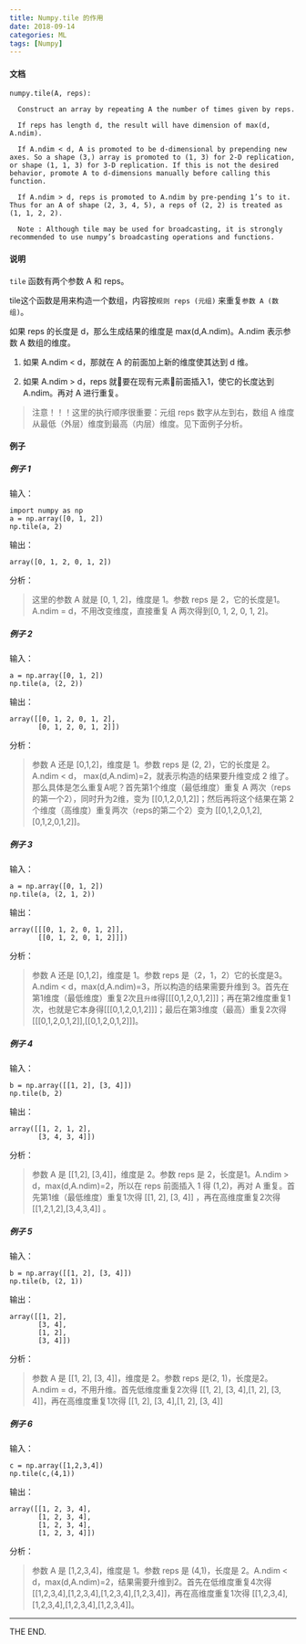 ```yaml
---
title: Numpy.tile 的作用
date: 2018-09-14
categories: ML
tags: [Numpy]
---
```


#### 文档

```
numpy.tile(A, reps):

  Construct an array by repeating A the number of times given by reps.

  If reps has length d, the result will have dimension of max(d, A.ndim).

  If A.ndim < d, A is promoted to be d-dimensional by prepending new axes. So a shape (3,) array is promoted to (1, 3) for 2-D replication, or shape (1, 1, 3) for 3-D replication. If this is not the desired behavior, promote A to d-dimensions manually before calling this function.

  If A.ndim > d, reps is promoted to A.ndim by pre-pending 1’s to it. Thus for an A of shape (2, 3, 4, 5), a reps of (2, 2) is treated as (1, 1, 2, 2).

  Note : Although tile may be used for broadcasting, it is strongly recommended to use numpy’s broadcasting operations and functions.
```

<!--more-->

#### 说明

`tile` 函数有两个参数 A 和 reps。

tile这个函数是用来构造一个数组，内容按`规则 reps (元组)` 来重复`参数 A (数组)`。

如果 reps 的长度是 d，那么生成结果的维度是 max(d,A.ndim)。A.ndim 表示参数 A 数组的维度。

1. 如果 A.ndim < d，那就在 A 的前面加上新的维度使其达到 d 维。

2. 如果 A.ndim > d，reps 就要在现有元素前面插入1，使它的长度达到 A.ndim。再对 A 进行重复。

> 注意！！！这里的执行顺序很重要：元组 reps 数字从左到右，数组 A 维度从最低（外层）维度到最高（内层）维度。见下面例子分析。


#### 例子

##### 例子 1

输入：

```
import numpy as np
a = np.array([0, 1, 2])
np.tile(a, 2)
```

输出：

```
array([0, 1, 2, 0, 1, 2])
```

分析：

> 这里的参数 A 就是 [0, 1, 2]，维度是 1。参数 reps 是 2，它的长度是1。A.ndim = d，不用改变维度，直接重复 A 两次得到[0, 1, 2, 0, 1, 2]。

##### 例子 2

输入：

```
a = np.array([0, 1, 2])
np.tile(a, (2, 2))
```

输出：

```
array([[0, 1, 2, 0, 1, 2],
       [0, 1, 2, 0, 1, 2]])
```

分析：

> 参数 A 还是 [0,1,2]，维度是 1。参数 reps 是 (2, 2)，它的长度是 2。A.ndim < d， max(d,A.ndim)=2，就表示构造的结果要升维变成 2 维了。那么具体是怎么重复A呢？首先第1个维度（最低维度）重复 A 两次（reps的第一个2），同时升为2维，变为 [[0,1,2,0,1,2]]；然后再将这个结果在第 2 个维度（高维度）重复两次（reps的第二个2）变为 [[0,1,2,0,1,2],[0,1,2,0,1,2]]。

##### 例子 3

输入：

```
a = np.array([0, 1, 2])
np.tile(a, (2, 1, 2))
```

输出：

```
array([[[0, 1, 2, 0, 1, 2]],
       [[0, 1, 2, 0, 1, 2]]])
```

分析：

> 参数 A 还是 [0,1,2]，维度是 1。参数 reps 是（2，1，2）它的长度是3。A.ndim < d，max(d,A.ndim)=3，所以构造的结果需要升维到 3。首先在第1维度（最低维度）重复2次且`升维`得[[[0,1,2,0,1,2]]]；再在第2维度重复1次，也就是它本身得[[[0,1,2,0,1,2]]]；最后在第3维度（最高）重复2次得[[[0,1,2,0,1,2]],[[0,1,2,0,1,2]]]。

##### 例子 4

输入：

```
b = np.array([[1, 2], [3, 4]])
np.tile(b, 2)
```

输出：

```
array([[1, 2, 1, 2],
       [3, 4, 3, 4]])
```

分析：

> 参数 A 是 [[1,2], [3,4]]，维度是 2。参数 reps 是 2，长度是1。A.ndim > d，max(d,A.ndim)=2，所以在 reps 前面插入 1 得 (1,2)，再对 A 重复。首先第1维（最低维度）重复1次得 [[1, 2], [3, 4]] ，再在高维度重复2次得 [[1,2,1,2],[3,4,3,4]] 。

##### 例子 5

输入：

```
b = np.array([[1, 2], [3, 4]])
np.tile(b, (2, 1))
```

输出：

```
array([[1, 2],
       [3, 4],
       [1, 2],
       [3, 4]])
```

分析：

> 参数 A 是 [[1, 2], [3, 4]]，维度是 2。参数 reps 是(2, 1)，长度是2。A.ndim = d，不用升维。首先低维度重复2次得 [[1, 2], [3, 4],[1, 2], [3, 4]]，再在高维度重复1次得  [[1, 2], [3, 4],[1, 2], [3, 4]]

##### 例子 6

输入：

```
c = np.array([1,2,3,4])
np.tile(c,(4,1))
```

输出：

```
array([[1, 2, 3, 4],
       [1, 2, 3, 4],
       [1, 2, 3, 4],
       [1, 2, 3, 4]])
```

分析：

> 参数 A 是 [1,2,3,4]，维度是 1。参数 reps 是 (4,1)，长度是 2。A.ndim < d，max(d,A.ndim)=2，结果需要升维到2。首先在低维度重复4次得 [[1,2,3,4],[1,2,3,4],[1,2,3,4],[1,2,3,4]]，再在高维度重复1次得 [[1,2,3,4],[1,2,3,4],[1,2,3,4],[1,2,3,4]]。

- - -
THE END.